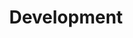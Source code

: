 ---
title : Development
layout : category
permalink : /categories/Development
taxonomy : Development
---